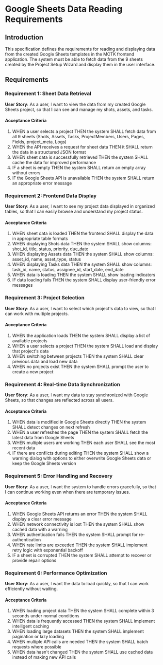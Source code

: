 # Google Sheets Data Reading Requirements

## Introduction

This specification defines the requirements for reading and displaying data from the created Google Sheets templates in the MOTK frontend application. The system must be able to fetch data from the 9 sheets created by the Project Setup Wizard and display them in the user interface.

## Requirements

### Requirement 1: Sheet Data Retrieval

**User Story:** As a user, I want to view the data from my created Google Sheets project, so that I can see and manage my shots, assets, and tasks.

#### Acceptance Criteria

1. WHEN a user selects a project THEN the system SHALL fetch data from all 9 sheets (Shots, Assets, Tasks, ProjectMembers, Users, Pages, Fields, project_meta, Logs)
2. WHEN the API receives a request for sheet data THEN it SHALL return the data in a structured JSON format
3. WHEN sheet data is successfully retrieved THEN the system SHALL cache the data for improved performance
4. IF a sheet is empty THEN the system SHALL return an empty array without errors
5. IF the Google Sheets API is unavailable THEN the system SHALL return an appropriate error message

### Requirement 2: Frontend Data Display

**User Story:** As a user, I want to see my project data displayed in organized tables, so that I can easily browse and understand my project status.

#### Acceptance Criteria

1. WHEN sheet data is loaded THEN the frontend SHALL display the data in appropriate table formats
2. WHEN displaying Shots data THEN the system SHALL show columns: shot_id, title, status, priority, due_date
3. WHEN displaying Assets data THEN the system SHALL show columns: asset_id, name, asset_type, status
4. WHEN displaying Tasks data THEN the system SHALL show columns: task_id, name, status, assignee_id, start_date, end_date
5. WHEN data is loading THEN the system SHALL show loading indicators
6. IF data loading fails THEN the system SHALL display user-friendly error messages

### Requirement 3: Project Selection

**User Story:** As a user, I want to select which project's data to view, so that I can work with multiple projects.

#### Acceptance Criteria

1. WHEN the application loads THEN the system SHALL display a list of available projects
2. WHEN a user selects a project THEN the system SHALL load and display that project's data
3. WHEN switching between projects THEN the system SHALL clear previous data and load new data
4. WHEN no projects exist THEN the system SHALL prompt the user to create a new project

### Requirement 4: Real-time Data Synchronization

**User Story:** As a user, I want my data to stay synchronized with Google Sheets, so that changes are reflected across all users.

#### Acceptance Criteria

1. WHEN data is modified in Google Sheets directly THEN the system SHALL detect changes on next refresh
2. WHEN a user refreshes the page THEN the system SHALL fetch the latest data from Google Sheets
3. WHEN multiple users are working THEN each user SHALL see the most recent data
4. IF there are conflicts during editing THEN the system SHALL show a warning dialog with options to either overwrite Google Sheets data or keep the Google Sheets version

### Requirement 5: Error Handling and Recovery

**User Story:** As a user, I want the system to handle errors gracefully, so that I can continue working even when there are temporary issues.

#### Acceptance Criteria

1. WHEN Google Sheets API returns an error THEN the system SHALL display a clear error message
2. WHEN network connectivity is lost THEN the system SHALL show cached data with a warning
3. WHEN authentication fails THEN the system SHALL prompt for re-authentication
4. WHEN rate limits are exceeded THEN the system SHALL implement retry logic with exponential backoff
5. IF a sheet is corrupted THEN the system SHALL attempt to recover or provide repair options

### Requirement 6: Performance Optimization

**User Story:** As a user, I want the data to load quickly, so that I can work efficiently without waiting.

#### Acceptance Criteria

1. WHEN loading project data THEN the system SHALL complete within 3 seconds under normal conditions
2. WHEN data is frequently accessed THEN the system SHALL implement intelligent caching
3. WHEN loading large datasets THEN the system SHALL implement pagination or lazy loading
4. WHEN multiple API calls are needed THEN the system SHALL batch requests where possible
5. WHEN data hasn't changed THEN the system SHALL use cached data instead of making new API calls
